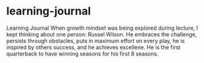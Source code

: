 # learning-journal
Learning Journal
When growth mindset was being explored during lecture, I kept thinking about one person: Russel Wilson. He embraces the challenge, persists through obstacles, puts in maximum effort on every play, he is inspired by others success, and he achieves excellene.  He is the first quarterback to have winning seasons for his first 8 seasons. 
